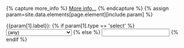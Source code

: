 {% capture more_info %}
[More info...](/help/{{include.element}}/{{param[0]}}.html)
{% endcapture %}
{% assign param=site.data.elements[page.element][include.param] %}
<div class="col-xs-6 form-group">
<label 
	class="label-link"
	data-toggle="popover"
	data-content="{{param[1].content | xml_escape}}{{more_info | markdownify | xml_escape}}"
	data-html="true" data-title="{{param[1].label}}">{{param[1].label}}:</label>
{% if param[1].type == 'select' %}
	<select id="{{param[0]}}" class="form-control">
	{% if param[1].any %}
		<option value="<any>">(any)</option>
	{% endif %}
	{% for value in param[1].values %}
		{% if param[1].options %}
		{% assign index = forloop.index | minus: 1 %}
		<option value="{{value}}">{{param[1].options[index]}}</option> 
		{% else %}
		<option value="{{value}}">{{value}}</option>
		{% endif %}
	{% endfor %}
	</select>
{% else %}
 	<input id="{{param[0]}}" class="form-control" type="{{param[1].type}}"/>
{% endif %}
</div>
